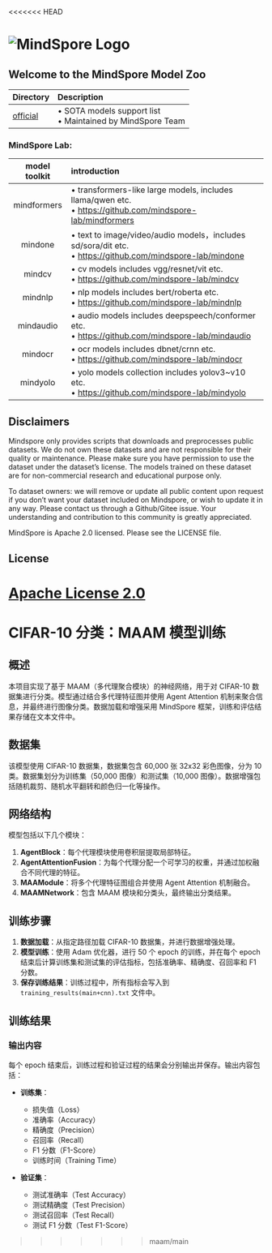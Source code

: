 <<<<<<< HEAD
# ![MindSpore Logo](https://gitee.com/mindspore/mindspore/raw/master/docs/MindSpore-logo.png)

## Welcome to the MindSpore Model Zoo
| Directory | Description |
| :-- | :-- |
| [official](official)    | • SOTA models support list <br/>• Maintained by MindSpore Team        |  

### MindSpore Lab:
| model toolkit | introduction |  
|:--:|:-- |
| mindformers | • transformers-like large models, includes llama/qwen etc. <br/> • https://github.com/mindspore-lab/mindformers      |
| mindone     | • text to image/video/audio models，includes sd/sora/dit etc.   <br/> • https://github.com/mindspore-lab/mindone     | 
| mindcv      | • cv models includes vgg/resnet/vit etc.         <br/> •  https://github.com/mindspore-lab/mindcv                    | 
| mindnlp     | • nlp models includes bert/roberta etc.      <br/> • https://github.com/mindspore-lab/mindnlp                        | 
| mindaudio   | • audio models includes deepspeech/conformer etc. <br/> • https://github.com/mindspore-lab/mindaudio                 |
| mindocr     | • ocr models includes dbnet/crnn etc.          <br/> • https://github.com/mindspore-lab/mindocr                      | 
| mindyolo    | • yolo models collection includes yolov3~v10 etc.       <br/> • https://github.com/mindspore-lab/mindyolo            |

## Disclaimers

Mindspore only provides scripts that downloads and preprocesses public datasets. We do not own these datasets and are not responsible for their quality or maintenance. Please make sure you have permission to use the dataset under the dataset’s license. The models trained on these dataset are for non-commercial research and educational purpose only.

To dataset owners: we will remove or update all public content upon request if you don’t want your dataset included on Mindspore, or wish to update it in any way. Please contact us through a Github/Gitee issue. Your understanding and contribution to this community is greatly appreciated.

MindSpore is Apache 2.0 licensed. Please see the LICENSE file.

## License

[Apache License 2.0](https://gitee.com/mindspore/mindspore/blob/master/LICENSE)
=======
# CIFAR-10 分类：MAAM 模型训练

## 概述
本项目实现了基于 MAAM（多代理聚合模块）的神经网络，用于对 CIFAR-10 数据集进行分类。模型通过结合多代理特征图并使用 Agent Attention 机制来聚合信息，并最终进行图像分类。数据加载和增强采用 MindSpore 框架，训练和评估结果存储在文本文件中。

## 数据集
该模型使用 CIFAR-10 数据集，数据集包含 60,000 张 32x32 彩色图像，分为 10 类。数据集划分为训练集（50,000 图像）和测试集（10,000 图像）。数据增强包括随机裁剪、随机水平翻转和颜色归一化等操作。

## 网络结构
模型包括以下几个模块：
1. **AgentBlock**：每个代理模块使用卷积层提取局部特征。
2. **AgentAttentionFusion**：为每个代理分配一个可学习的权重，并通过加权融合不同代理的特征。
3. **MAAModule**：将多个代理特征图组合并使用 Agent Attention 机制融合。
4. **MAAMNetwork**：包含 MAAM 模块和分类头，最终输出分类结果。

## 训练步骤
1. **数据加载**：从指定路径加载 CIFAR-10 数据集，并进行数据增强处理。
2. **模型训练**：使用 Adam 优化器，进行 50 个 epoch 的训练，并在每个 epoch 结束后计算训练集和测试集的评估指标，包括准确率、精确度、召回率和 F1 分数。
3. **保存训练结果**：训练过程中，所有指标会写入到 `training_results(main+cnn).txt` 文件中。

## 训练结果
### 输出内容
每个 epoch 结束后，训练过程和验证过程的结果会分别输出并保存。输出内容包括：
- **训练集**：
  - 损失值（Loss）
  - 准确率（Accuracy）
  - 精确度（Precision）
  - 召回率（Recall）
  - F1 分数（F1-Score）
  - 训练时间（Training Time）
  
- **验证集**：
  - 测试准确率（Test Accuracy）
  - 测试精确度（Test Precision）
  - 测试召回率（Test Recall）
  - 测试 F1 分数（Test F1-Score）
>>>>>>> maam/main
